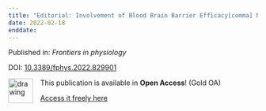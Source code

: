 ```yaml
---
title: "Editorial: Involvement of Blood Brain Barrier Efficacy[comma] Neurovascular Coupling[comma] and Angiogenesis in the Healthy and Diseased Brain[comma] Volume II."
date: 2022-02-18
enddate:
---
```


Published in: *Frontiers in physiology*

DOI: [10.3389/fphys.2022.829901](https://doi.org/10.3389/fphys.2022.829901)

<img src="https://upload.wikimedia.org/wikipedia/commons/thumb/7/77/Open_Access_logo_PLoS_transparent.svg/800px-Open_Access_logo_PLoS_transparent.svg.png" alt="drawing" width="50" align="left"/> &nbsp;&nbsp;&nbsp;This publication is available in **Open Access**! (Gold OA)

&nbsp;&nbsp;&nbsp;[Access it freely here](https://www.frontiersin.org/articles/10.3389/fphys.2022.829901/pdf
)

